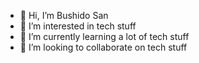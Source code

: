 - 👋 Hi, I’m Bushido San
- 👀 I’m interested in tech stuff
- 🌱 I’m currently learning a lot of tech stuff
- 💞️ I’m looking to collaborate on tech stuff

<!---
0xbushido/0xbushido is a ✨ special ✨ repository because its `README.md` (this file) appears on your GitHub profile.
You can click the Preview link to take a look at your changes.
--->
